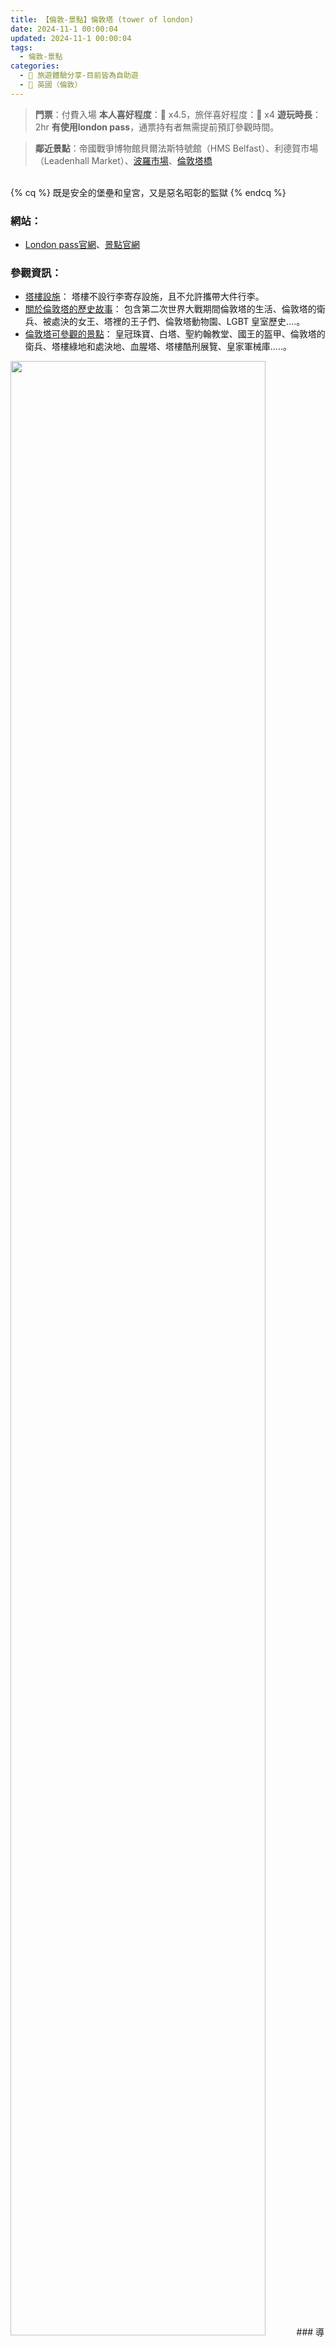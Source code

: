 ```yaml
---
title: 【倫敦-景點】倫敦塔 (tower of london)
date: 2024-11-1 00:00:04
updated: 2024-11-1 00:00:04
tags:
  - 倫敦-景點
categories: 
  - 🌴 旅遊體驗分享-目前皆為自助遊
  - 🥥 英國（倫敦） 
---
```

>**門票**：付費入場
>**本人喜好程度**：🌝 x4.5，旅伴喜好程度：🌝 x4
>**遊玩時長**：2hr
>**有使用london pass**，通票持有者無需提前預訂參觀時間。
<!-- more -->
>**鄰近景點**：帝國戰爭博物館貝爾法斯特號館（HMS Belfast）、利德賀市場（Leadenhall Market）、[波羅市場](https://taoudjiji.github.io/blog/london/L-trans%20and%20food/L-food/?highlight=%E6%B3%A2%E7%BE%85%E5%B8%82%E5%A0%B4)、[倫敦塔橋](https://taoudjiji.github.io/blog/london/L-spot/Tower%20Bridge/?highlight=%E5%80%AB%E6%95%A6%E5%A1%94%E6%A9%8B+%28tower+bridge)

<br>
{% cq %} 既是安全的堡壘和皇宮，又是惡名昭彰的監獄 {% endcq %}
<br>

### 網站：
 + [London pass官網](https://londonpass.com/en-us/london-attractions/tower-of-london)、[景點官網]( https://www.hrp.org.uk/tower-of-london/) 

### 參觀資訊：
  + [塔樓設施](https://www.hrp.org.uk/tower-of-london/visit/facilities/#gs.dvj68p)：
  塔樓不設行李寄存設施，且不允許攜帶大件行李。
 + [關於倫敦塔的歷史故事](https://www.hrp.org.uk/tower-of-london/history-and-stories/#gs.dvit1e)：
 包含第二次世界大戰期間倫敦塔的生活、倫敦塔的衛兵、被處決的女王、塔裡的王子們、倫敦塔動物園、LGBT 皇室歷史....。
 + [倫敦塔可參觀的景點](https://www.hrp.org.uk/tower-of-london/whats-included-in-your-ticket/#gs.dvj6a0)：
 皇冠珠寶、白塔、聖約翰教堂、國王的盔甲、倫敦塔的衛兵、塔樓綠地和處決地、血腥塔、塔樓酷刑展覽、皇家軍械庫.....。
 <img src="https://i.imgur.com/MYtAiFi.jpeg" width="90%" height="90%">
### 導覽：
+ [語音導覽](https://www.hrp.org.uk/tower-of-london/whats-on/audio-guide-tour/#gs.dvj997)：
**不包含在London pass內！！**，如果有想要語音導覽的話要另外付費，於入口處的 Beefeater 商店領取，使用時需要將耳機插入聽筒，藍牙耳機與音訊指南手機不相容，語言有中文可選擇。

+ [Yeoman Warder之旅（Yeoman Warder Tours）](https://www.hrp.org.uk/tower-of-london/whats-on/yeoman-warder-tours/#gs.eev0m9)：
 。導覽員將分享 1000 年來塔樓作為堡壘、宮殿和監獄的重要歷史故事。我後來看官網發現Yeoman Warder Tours的導覽員身份不簡單！！他們必須在武裝部隊服役 22 年以上，並在服役期間達到一定官階，且有被授予長期服役和良好行為獎章。
 。London pass 網站有寫包含此行程，但**這個本身就是免費的，沒有買London pass的遊客也可以參加，**集合地點在主入口一進去的左邊小花圃那區，時間到了導覽員就直接開始，每30分鐘出發一次，遊覽持續約60分鐘。當天聽了30分鐘我就跑掉了，因為當天人數很多，但導覽員是沒有用麥克風的，聽不太到導覽員的聲音，就脫隊跑去溜噠。
 <img src="https://i.imgur.com/p88KO1J.jpeg" width="90%" height="90%">

### 烏鴉：
 + [塔樓烏鴉的傳說](https://www.hrp.org.uk/tower-of-london/whats-on/the-ravens/#gs.eev11u)：<font color=#909497>（網址內有烏鴉大圖歐，怕鳥人士請注意）</font>
 查理二世被認為是第一個堅持保護塔內烏鴉的人，因為他被警告說，如果六隻烏鴉離開堡壘，王國和倫敦塔就會倒塌，國王的命令違背了天文學家約翰·弗拉姆斯蒂德的意願，天文學家抱怨烏鴉妨礙了他位於白塔的天文台的業務。
 + **遇到可愛烏鴉：**
 公園有遇到園區養的烏鴉，超大隻的，貌似四五隻，當天有小弟弟在旁邊吃麵包結果烏鴉立馬從綠地跑過來想討食物，用小跑步邊跑邊跳超可愛！小弟弟被兩隻烏鴉圍住，一直跟烏鴉說no no，烏鴉也是很有禮貌的在旁邊繞圈，沒有飛起來搶奪食物，畫面很有趣～
 <img src="https://i.imgur.com/OwGMPPI.jpeg" width="90%" height="90%">

### 參訪心得：
  + 入口直直走大概 2 分鐘內就有廁所，在園區晃悠的時候也有看到其他廁所，廁所蠻多間。遇到超友善工作人員！充滿笑容的問要不要幫我們拍合照，超感謝她，另外 Yeoman Warder 的導覽員是很有熱情的爺爺，還會說笑話（雖然不太懂笑點就是了哈哈），但看導覽員自己笑得很開心也會覺得想笑，笑容的傳染力很強哈哈。
     + 天氣超好的，還記得那天是台灣的寒流，結果倫敦出太陽嘿嘿
      <img src="https://i.imgur.com/70gDgQU.jpeg" width="90%" height="90%">
     + 園區地圖，在入口處一進去右邊可以自取（有標記廁所位置
     <img src="https://i.imgur.com/hqUvmIM.png" width="90%" height="90%">
     + 園區很大，散步起來很舒服，枯樹搭配建築很有氛圍感    
     <img src="https://i.imgur.com/Nj4gTUv.jpeg" width="90%" height="90%">

### 相關文章：
+ [【倫敦-行程表】六天五夜倫敦遊-行程時間表、London pass：探索者通行證、全天暢遊通行證是什麼？涵括的景點有哪些、該如何使用？](https://taoudjiji.github.io/blog/london/L-spot/L-schedule%20/?highlight=%E5%80%AB%E6%95%A6+%E8%A1%8C%E7%A8%8B%E8%A1%A8)